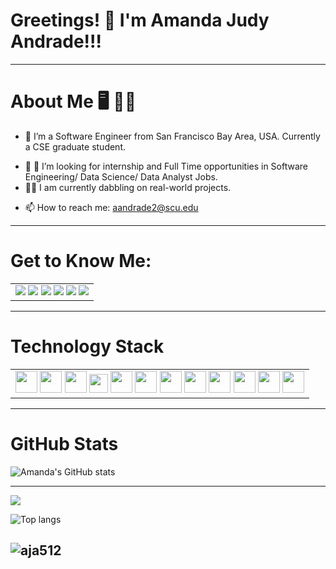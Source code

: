 # Greetings! 👋 I'm Amanda Judy Andrade!!! 
---
# About Me 🖥️ 👩‍💻
- 🔭 I’m a Software Engineer from San Francisco Bay Area, USA. Currently a CSE graduate student.
<!-- - 🌱 I’m currently learning ... -->
- 👯 🤔 I’m looking for internship and Full Time opportunities in Software Engineering/ Data Science/ Data Analyst Jobs.
- 👩‍💻 I am currently dabbling on real-world projects. 
<!-- - 💬 Ask me about ... -->
- 📫 How to reach me: aandrade2@scu.edu

---
# Get to Know Me:
<table>
 <body>
  <tr>
   <td style="text-align:center">
    <a href="https://www.youtube.com/channel/UC3qsYHRFbWeDOcbbIdbM5Nw" rel="some text"><img src="https://img.shields.io/badge/YouTube-FF0000?style=for-the-badge&logo=youtube&logoColor=white"></a>
    <a href="https://www.instagram.com/yoakeumaretetashojo/" rel="some text"><img src="https://img.shields.io/badge/Instagram-E4405F?style=for-the-badge&logo=instagram&logoColor=white"></a>
    <a href="https://www.linkedin.com/in/amandajudyandrade/" rel="some text"><img src="https://img.shields.io/badge/LinkedIn-0077B5?style=for-the-badge&logo=linkedin&logoColor=white"></a>
    <a href="https://leetcode.com/aja512/" rel="some text"><img src="https://img.shields.io/badge/-LeetCode-FFA116?style=for-the-badge&logo=LeetCode&logoColor=black"></a>
    <a href="https://www.hackerrank.com/aiko999" rel="some text"><img src="https://img.shields.io/badge/-Hackerrank-2EC866?style=for-the-badge&logo=HackerRank&logoColor=white"></a>
    <a href="https://www.kaggle.com/amandajudyandrade" rel="some text"><img src="https://img.shields.io/badge/Kaggle-20BEFF?style=for-the-badge&logo=Kaggle&logoColor=white"></a>
   </td>
  </tr>
 </body>
</table>

---

# Technology Stack
 
<table>
 <body>
  <tr>
   <td style="text-align:center">
    <img src="https://img.icons8.com/color/48/000000/swift.png" width="35" height="35"/>
    <img src="https://img.icons8.com/color/48/000000/java-coffee-cup-logo--v1.png" width="35" height="35"/>
    <img src="https://img.icons8.com/color/48/000000/python--v1.png" width="35" height="35"/>
    <img src="https://img.icons8.com/color/48/000000/tensorflow.png" width="30" height="30"/>
    <img src="https://user-images.githubusercontent.com/42480995/201433828-72482f32-1a62-46fd-98ab-3bbb65673e90.png" width="35" height="35"/>
    <img src="https://img.icons8.com/color/48/000000/javascript--v1.png" width="35" height="35"/>
    <img src="https://img.icons8.com/color/48/000000/react-native.png" width="35" height="35"/> 
    <img src="https://img.icons8.com/color/48/000000/bootstrap.png" width="35" height="35"/>
    <img src="https://img.icons8.com/color/48/000000/git.png" width="35" height="35"/> 
    <img src="https://img.icons8.com/color/48/000000/r.png" width="35" height="35"/>
    <img src="https://img.icons8.com/fluency/48/000000/mysql-logo.png" width="35" height="35"/>
    <img src="https://user-images.githubusercontent.com/42480995/201433380-cdcc7682-0110-4e94-b203-236af784647f.png" width="35" height="35"/>
     
   </td>
  </tr>
 </body>
</table>

  
---
# GitHub Stats
![Amanda's GitHub stats](https://github-readme-stats.vercel.app/api?username=aja512&show_icons=true&icon_color=586069&text_color=586069&bg_color=fff&line_height=30&hide_title=true&title_color=0366d6)
  
----
![](https://komarev.com/ghpvc/?username=aja512&color=brightgreen)
  
![Top langs](https://github-readme-stats.vercel.app/api/top-langs/?username=aja512&theme=chartreuse-dark&layout=compact)

![aja512](https://github-readme-streak-stats.herokuapp.com/?user=aja512)
---
<!--
**aja512/aja512** is a ✨ _special_ ✨ repository because its `README.md` (this file) appears on your GitHub profile.

Here are some ideas to get you started:

- 🔭 I’m currently working on ...
- 🌱 I’m currently learning ...
- 👯 I’m looking to collaborate on ...
- 🤔 I’m looking for help with ...
- 💬 Ask me about ...
- 📫 How to reach me: ...
- 😄 Pronouns: ...
- ⚡ Fun fact: ...
-->
